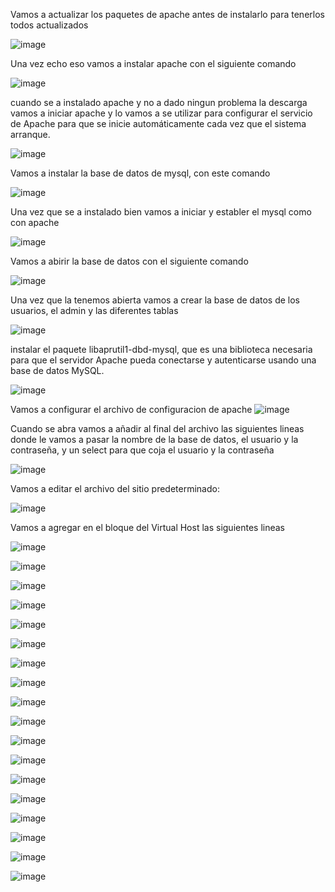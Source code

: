 Vamos a actualizar los paquetes de apache antes de instalarlo para tenerlos todos actualizados

![image](https://github.com/user-attachments/assets/e2f5c111-34c9-46eb-a918-04f7f25aa68e)

Una vez echo eso vamos a instalar apache con el siguiente comando

![image](https://github.com/user-attachments/assets/c5b4d794-c2cc-4515-8a88-5b343ea04e59)

cuando se a instalado apache y no a dado ningun problema la descarga vamos a iniciar apache y 
lo vamos a se utilizar para configurar el servicio de Apache para que se inicie automáticamente cada vez que el sistema arranque.

![image](https://github.com/user-attachments/assets/51b35c8d-d1af-413d-b79f-b20e1e16aeee)

Vamos a instalar la base de datos de mysql, con este comando

![image](https://github.com/user-attachments/assets/18465fc7-255f-4cea-ab5f-12229fd1c1f0)

Una vez que se a instalado bien vamos a iniciar y establer el mysql como con apache 

![image](https://github.com/user-attachments/assets/a8f3255c-eff8-4140-a456-6412ccafa7e2)

Vamos a abirir la base de datos con el siguiente comando

![image](https://github.com/user-attachments/assets/7534cab8-9b6f-4b5c-86d1-6e262ac59e8e)

Una vez que la tenemos abierta vamos a crear la base de datos de los usuarios, el admin
y las diferentes tablas 

![image](https://github.com/user-attachments/assets/f69a3404-4dd3-4bea-ac00-9c25865637fc)

instalar el paquete libaprutil1-dbd-mysql, que es una biblioteca necesaria para que el servidor Apache pueda conectarse y autenticarse usando una base de datos MySQL.

![image](https://github.com/user-attachments/assets/518c3f26-5484-4864-9043-254f93f3e76a)

Vamos a configurar el archivo de configuracion de apache 
![image](https://github.com/user-attachments/assets/c1fa1443-1aa1-4203-a807-52e81b5524ab)

Cuando se abra vamos a añadir al final del archivo las siguientes lineas donde le vamos a pasar la nombre de la base de datos,
el usuario y la contraseña, y un select para que coja el usuario y la contraseña

![image](https://github.com/user-attachments/assets/2fb70d0c-2938-4e9a-b9c9-b83d75102332)

Vamos a editar el archivo del sitio predeterminado:

![image](https://github.com/user-attachments/assets/0a550c31-b5dc-42cd-84f3-231a52d8b050)

Vamos a agregar en el bloque del Virtual Host las siguientes lineas

![image](https://github.com/user-attachments/assets/d1fd4afa-479f-40f7-b291-b229708cc97e)

![image](https://github.com/user-attachments/assets/85d1096d-a6e9-4c32-a555-dcc424c65b73)

![image](https://github.com/user-attachments/assets/fd8e76ff-6be6-4400-a3fd-fdf9c3cd0cd2)

![image](https://github.com/user-attachments/assets/a7ed77a9-5b91-4cb6-849f-3e5ef5e4d626)

![image](https://github.com/user-attachments/assets/6e11fc62-706c-4432-adf9-b2e282a66975)

![image](https://github.com/user-attachments/assets/3e028f38-d0e6-43dd-948b-0cd096e0d306)

![image](https://github.com/user-attachments/assets/b5263d96-7ee8-4efd-96ab-6893c7c6cbf4)

![image](https://github.com/user-attachments/assets/9c633b7d-d4e2-46cb-8776-26700577d956)

![image](https://github.com/user-attachments/assets/417233ac-0a6b-4acd-8880-ebd43b517cc4)

![image](https://github.com/user-attachments/assets/9f135a78-69d6-4046-bcf9-83273de0c7fa)

![image](https://github.com/user-attachments/assets/cabc3bb3-f98c-4d27-be65-253dd64f5e7f)

![image](https://github.com/user-attachments/assets/2f0ffaef-0da3-4334-bf08-a7ccb4853282)

![image](https://github.com/user-attachments/assets/9c735e8e-2d4d-4089-b720-98d43ddb2c7a)

![image](https://github.com/user-attachments/assets/bacccf7f-d4b9-414b-bda5-6fb5ead6ab8b)

![image](https://github.com/user-attachments/assets/19897122-8676-4dc4-8e8f-1e8ad0727619)

![image](https://github.com/user-attachments/assets/43269691-27c6-4d99-befb-e57999bf0f39)

![image](https://github.com/user-attachments/assets/b37d6bc7-6f17-42d5-974d-be8e0bba6197)

![image](https://github.com/user-attachments/assets/b7aa660b-8549-42b3-ba9a-5861707626e8)




























